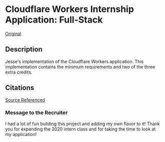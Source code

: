 # Cloudflare Workers Internship Application: Full-Stack
[Original](https://github.com/cloudflare-internship-2020/internship-application-fullstack)

## Description
Jesse's implementation of the Cloudflare Workers application. This implementation contains the minimum requirements and two of the three extra credits.

## Citations
[Source Referenced](https://developers.cloudflare.com/workers/templates/pages/ab_testing/)

### Message to the Recruiter
I had a lot of fun building this project and adding my own flavor to it! Thank you for expanding the 2020 intern class and for taking the time to look at my application!
